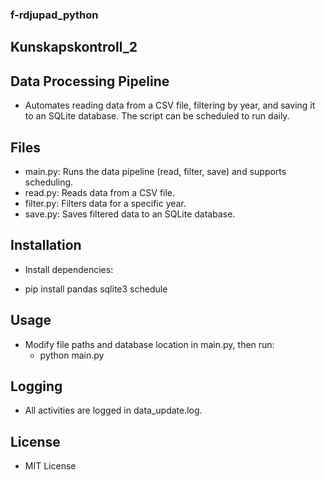 ### f-rdjupad_python
## Kunskapskontroll_2
## Data Processing Pipeline
  * Automates reading data from a CSV file, filtering by year, and saving it to an SQLite database. The script can be scheduled to run daily.


## Files
   * main.py: Runs the data pipeline (read, filter, save) and supports scheduling.
   * read.py: Reads data from a CSV file.
   * filter.py: Filters data for a specific year.
   * save.py: Saves filtered data to an SQLite database.


 ## Installation
   * Install dependencies:
   -  pip install pandas sqlite3 schedule

 ## Usage
   * Modify file paths and database location in main.py, then run:
     - python main.py
## Logging
   * All activities are logged in data_update.log.

## License
   * MIT License
